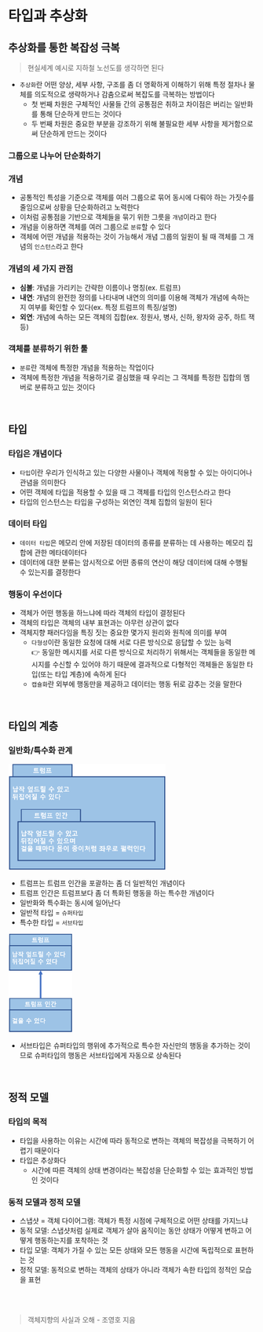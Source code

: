 # 타입과 추상화
## 추상화를 통한 복잡성 극복
> 현실세계 예시로 지하철 노선도를 생각하면 된다

* `추상화`란 어떤 양상, 세부 사항, 구조를 좀 더 명확하게 이해하기 위해 특정 절차나 물체를 의도적으로 생략하거나 감춤으로써 복잡도를 극복하는 방법이다
    * 첫 번째 차원은 구체적인 사물들 간의 공통점은 취하고 차이점은 버리는 일반화를 통해 단순하게 만드는 것이다
    * 두 번째 차원은 중요한 부분을 강조하기 위해 불필요한 세부 사항을 제거함으로써 단순하게 만드는 것이다

### 그룹으로 나누어 단순화하기

### 개념
* 공통적인 특성을 기준으로 객체를 여러 그룹으로 묶어 동시에 다뤄야 하는 가짓수를 줄임으로써 상황을 단순화하려고 노력한다
* 이처럼 공통점을 기반으로 객체들을 묶기 위한 그릇을 `개념`이라고 한다
* 개념을 이용하면 객체를 여러 그룹으로 `분류`할 수 있다
* 객체에 어떤 개념을 적용하는 것이 가능해서 개념 그룹의 일원이 될 때 객체를 그 개념의 `인스턴스`라고 한다

### 개념의 세 가지 관점
* **심볼**: 개념을 가리키는 간략한 이름이나 명칭(ex. 트럼프)
* **내연**: 개념의 완전한 정의를 나타내며 내연의 의미를 이용해 객체가 개념에 속하는지 여부를 확인할 수 있다(ex. 특정 트럼프의 특징/설명)
* **외연**: 개념에 속하는 모든 객체의 집합(ex. 정원사, 병사, 신하, 왕자와 공주, 하트 잭 등)


### 객체를 분류하기 위한 툴
* `분류`란 객체에 특정한 개념을 적용하는 작업이다
* 객체에 특정한 개념을 적용하기로 결심했을 때 우리는 그 객체를 특정한 집합의 멤버로 분류하고 있는 것이다

<br>

## 타입
### 타입은 개념이다
* `타입`이란 우리가 인식하고 있는 다양한 사물이나 객체에 적용할 수 있는 아이디어나 관념을 의미한다
* 어떤 객체에 타입을 적용할 수 있을 때 그 객체를 타입의 인스턴스라고 한다
* 타입의 인스턴스는 타입을 구성하는 외연인 객체 집합의 일원이 된다

### 데이터 타입
* `데이터 타입`은 메모리 안에 저장된 데이터의 종류를 분류하는 데 사용하는 메모리 집합에 관한 메타데이터다
* 데이터에 대한 분류는 암시적으로 어떤 종류의 연산이 해당 데이터에 대해 수행될 수 있는지를 결정한다

### 행동이 우선이다
* 객체가 어떤 행동을 하느냐에 따라 객체의 타입이 결정된다
* 객체의 타입은 객체의 내부 표현과는 아무런 상관이 없다
* 객체지향 패러다임을 특징 짓는 중요한 몇가지 원리와 원칙에 의미를 부여
    * `다형성`이란 동일한 요청에 대해 서로 다른 방식으로 응답할 수 있는 능력<br>
        👉 동일한 메시지를 서로 다른 방식으로 처리하기 위해서는 객체들을 동일한 메시지를 수신할 수 있어야 하기 때문에 결과적으로 다형적인 객체들은 동일한 타입(또는 타입 계층)에 속하게 된다
    * `캡슐화`란 외부에 행동만을 제공하고 데이터는 행동 뒤로 감추는 것을 말한다

<br>

## 타입의 계층
### 일반화/특수화 관계
<img src="./image/trump.png" width="320"><br>

* 트럼프는 트럼프 인간을 포괄하는 좀 더 일반적인 개념이다
* 트럼프 인간은 트럼프보다 좀 더 특화된 행동을 하는 특수한 개념이다
* 일반화와 특수화는 동시에 일어난다
* 일반적 타입 = `슈퍼타입`
* 특수한 타입 = `서브타입`

<img src="./image/supertype_and_subtype.png" width="130">

* 서브타입은 슈퍼타입의 행위에 추가적으로 특수한 자신만의 행동을 추가하는 것이므로 슈퍼타입의 행동은 서브타입에게 자동으로 상속된다

<br>

## 정적 모델
### 타입의 목적
* 타입을 사용하는 이유는 시간에 따라 동적으로 변하는 객체의 복잡성을 극복하기 어렵기 때문이다
* 타입은 추상화다
    * 시간에 따른 객체의 상태 변경이라는 복잡성을 단순화할 수 있는 효과적인 방법인 것이다

### 동적 모델과 정적 모델
* 스냅샷 = 객체 다이어그램: 객체가 특정 시점에 구체적으로 어떤 상태를 가지느냐
* 동적 모델: 스냅샷처럼 실제로 객체가 살아 움직이는 동안 상태가 어떻게 변하고 어떻게 행동하는지를 포착하는 것
* 타입 모델: 객체가 가질 수 있는 모든 상태와 모든 행동을 시간에 독립적으로 표현하는 것
* 정적 모델: 동적으로 변하는 객체의 상태가 아니라 객체가 속한 타입의 정적인 모습을 표현

<br>
<br>

> 객체지향의 사실과 오해 - 조영호 지음